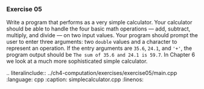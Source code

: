 ### Exercise 05

Write a program that performs as a very simple calculator. 
Your calculator should be able to handle the four basic math operations — 
add, subtract, multiply, and divide — on two input values. 
Your program should prompt the user to enter three arguments: two `double` values and a character to represent an operation. 
If the entry arguments are `35.6`, `24.1`, and `'+'`, the program output should be `The sum of 35.6 and 24.1 is 59.7`. 
In Chapter 6 we look at a much more sophisticated simple calculator.

.. literalinclude:: ../ch4-computation/exercises/exercise05/main.cpp
   :language: cpp
   :caption: simplecalculator.cpp
   :linenos:
